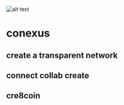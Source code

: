 ![alt text](https://www.conex.us/images/conexus-black.png "conex.us")
# conexus
## create a transparent network
## connect collab create
## cre8coin